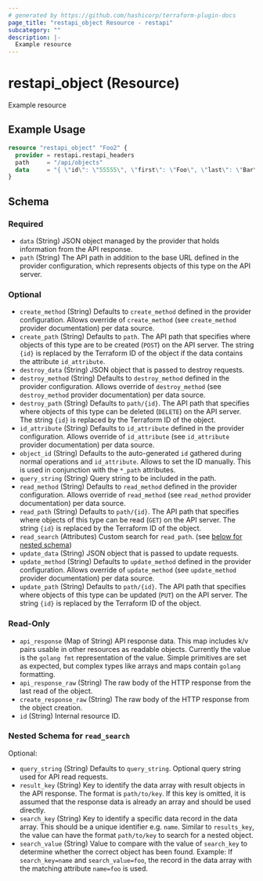 ```yaml
---
# generated by https://github.com/hashicorp/terraform-plugin-docs
page_title: "restapi_object Resource - restapi"
subcategory: ""
description: |-
  Example resource
---
```


# restapi_object (Resource)

Example resource

## Example Usage

```terraform
resource "restapi_object" "Foo2" {
  provider = restapi.restapi_headers
  path     = "/api/objects"
  data     = "{ \"id\": \"55555\", \"first\": \"Foo\", \"last\": \"Bar\" }"
}
```

<!-- schema generated by tfplugindocs -->
## Schema

### Required

- `data` (String) JSON object managed by the provider that holds information from the API response.
- `path` (String) The API path in addition to the base URL defined in the provider configuration, which represents objects of this type on the API server.

### Optional

- `create_method` (String) Defaults to `create_method` defined in the provider configuration. Allows override of `create_method` (see `create_method` provider documentation) per data source.
- `create_path` (String) Defaults to `path`. The API path that specifies where objects of this type are to be created (`POST`) on the API server. The string `{id}` is replaced by the Terraform ID of the object if the data contains the attribute `id_attribute`.
- `destroy_data` (String) JSON object that is passed to destroy requests.
- `destroy_method` (String) Defaults to `destroy_method` defined in the provider configuration. Allows override of `destroy_method` (see `destroy_method` provider documentation) per data source.
- `destroy_path` (String) Defaults to `path/{id}`. The API path that specifies where objects of this type can be deleted (`DELETE`) on the API server. The string `{id}` is replaced by the Terraform ID of the object.
- `id_attribute` (String) Defaults to `id_attribute` defined in the provider configuration. Allows override of `id_attribute` (see `id_attribute` provider documentation) per data source.
- `object_id` (String) Defaults to the auto-generated `id` gathered during normal operations and `id_attribute`. Allows to set the ID manually. This is used in conjunction with the `*_path` attributes.
- `query_string` (String) Query string to be included in the path.
- `read_method` (String) Defaults to `read_method` defined in the provider configuration. Allows override of `read_method` (see `read_method` provider documentation) per data source.
- `read_path` (String) Defaults to `path/{id}`. The API path that specifies where objects of this type can be read (`GET`) on the API server. The string `{id}` is replaced by the Terraform ID of the object.
- `read_search` (Attributes) Custom search for `read_path`. (see [below for nested schema](#nestedatt--read_search))
- `update_data` (String) JSON object that is passed to update requests.
- `update_method` (String) Defaults to `update_method` defined in the provider configuration. Allows override of `update_method` (see `update_method` provider documentation) per data source.
- `update_path` (String) Defaults to `path/{id}`. The API path that specifies where objects of this type can be updated (`PUT`) on the API server. The string `{id}` is replaced by the Terraform ID of the object.

### Read-Only

- `api_response` (Map of String) API response data. This map includes k/v pairs usable in other resources as readable objects. Currently the value is the `golang fmt` representation of the value. Simple primitives are set as expected, but complex types like arrays and maps contain `golang` formatting.
- `api_response_raw` (String) The raw body of the HTTP response from the last read of the object.
- `create_response_raw` (String) The raw body of the HTTP response from the object creation.
- `id` (String) Internal resource ID.

<a id="nestedatt--read_search"></a>
### Nested Schema for `read_search`

Optional:

- `query_string` (String) Defaults to `query_string`. Optional query string used for API read requests.
- `result_key` (String) Key to identify the data array with result objects in the API response. The format is `path/to/key`. If this key is omitted, it is assumed that the response data is already an array and should be used directly.
- `search_key` (String) Key to identify a specific data record in the data array. This should be a unique identifier e.g. `name`. Similar to `results_key`, the value can have the format `path/to/key` to search for a nested object.
- `search_value` (String) Value to compare with the value of `search_key` to determine whether the correct object has been found. Example: If `search_key=name` and `search_value=foo`, the record in the data array with the matching attribute `name=foo` is used.
